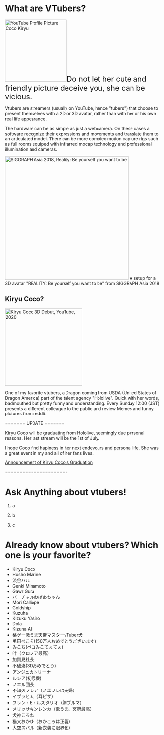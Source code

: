 # What are VTubers?

<img 
     alt="YouTube Profile Picture Coco Kiryu"
     src="https://github.com/sergiodl-naist/AttractingContributors-VTubers/blob/main/images/hololive-coco.jpg"
     width="200px" /><font size="+2">Do not let her cute and friendly picture deceive you, she can be vicious.</font>

Vtubers are streamers (usually on YouTube, hence "tubers") that choose to present themselves with a 2D or 3D avatar, rather than with her or his own real life appearance.

The hardware can be as simple as just a webcamera. On these cases a software recognize their expressions and movements and translate them to an articulated model. There can be more complex motion capture rigs such as full rooms equiped with infrarred mocap technology and professional illumination and cameras.

<img 
     alt="SIGGRAPH Asia 2018, Reality: Be yourself you want to be"
     src="https://sa2018.conference-program.com/wp-content/linklings_snippets/representative_images/Efv5Sefxuq6SMeaQ.jpg"
     width="400px" />
A setup for a 3D avatar "REALITY: Be yourself you want to be" from SIGGRAPH Asia 2018

## Kiryu Coco?

<img 
     alt="Kiryu Coco 3D Debut, YouTube, 2020"
     src="https://github.com/sergiodl-naist/AttractingContributors-VTubers/blob/main/images/marineandcoco-3ddebut.png"
     width="250px" />

One of my favorite vtubers, a Dragon coming from USDA (United States of Dragon America) part of the talent agency "Hololive". Quick with her words, badmouthed but pretty funny and understanding. Every Sunday 12:00 (JST) presents a different colleague to the public and review Memes and funny pictures from reddit.

======= UPDATE =======

Kiryu Coco will be graduating from Hololive, seemingly due personal reasons.
Her last stream will be the 1st of July.

I hope Coco find hapiness in her next endevours and personal life.
She was a great event in my and all of her fans lives.

[Announcement of Kiryu Coco's Graduation](https://cover-corp.com/news/detail/20210609b)

======================

# Ask Anything about vtubers!

1. a

2. b

3. c

# Already know about vtubers? Which one is your favorite?

* Kiryu Coco
* Hosho Marine
* 渋谷ハル
* Genki Minamoto
* Gawr Gura
* バーチャルおばあちゃん
* Mori Calliope
* Goldship
* Kuzuha
* Kizuku Yasiro
* Dola
* Kizuna AI
* 格ゲー激うま天帝マスターvTuber犬
* 兎田ぺこら(150万人おめでとうございます)
* みこち(ペコみこてぇてぇ)
* 叶（クロノア最高）
* 加賀見社長
* 不破湊(3Dおめでとう)
* アンジュカトリーナ
* ルシア(初号機)
* ノエル団長
* 不知火フレア（ノエフレは夫婦）
* イブラヒム（耳ピザ）
* フレン・E・ルスタリオ（胸ブルマ）
* メリッサキンレンカ（歌うま、冥府最高）
* 犬神ころね
* 猫又おかゆ（おかころは正義）
* 大空スバル（新衣装に限界化）
